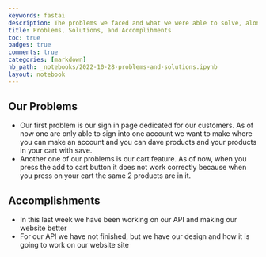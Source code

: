 ```yaml
---
keywords: fastai
description: The problems we faced and what we were able to solve, along with accomplishments
title: Problems, Solutions, and Accomplihments
toc: true 
badges: true
comments: true
categories: [markdown]
nb_path: _notebooks/2022-10-28-problems-and-solutions.ipynb
layout: notebook
---
```


<!--
#################################################
### THIS FILE WAS AUTOGENERATED! DO NOT EDIT! ###
#################################################
# file to edit: _notebooks/2022-10-28-problems-and-solutions.ipynb
-->

<div class="container" id="notebook-container">
        
<div class="cell border-box-sizing text_cell rendered"><div class="inner_cell">
<div class="text_cell_render border-box-sizing rendered_html">
<h2 id="Our-Problems">Our Problems<a class="anchor-link" href="#Our-Problems"> </a></h2><ul>
<li>Our first problem is our sign in page dedicated for our customers. As of now one are only able to sign into one account we want to make where you can make an account and you can dave products and your products in your cart with save. </li>
<li>Another one of our problems is our cart feature. As of now, when you press the add to cart button it does not work correctly because when you press on your cart the same 2 products are in it.</li>
</ul>

</div>
</div>
</div>
<div class="cell border-box-sizing text_cell rendered"><div class="inner_cell">
<div class="text_cell_render border-box-sizing rendered_html">
<h2 id="Accomplishments">Accomplishments<a class="anchor-link" href="#Accomplishments"> </a></h2><ul>
<li>In this last week we have been working on our API and making our website better</li>
<li>For our API we have not finished, but we have our design and how it is going to work on our website site</li>
</ul>

</div>
</div>
</div>
</div>
 

